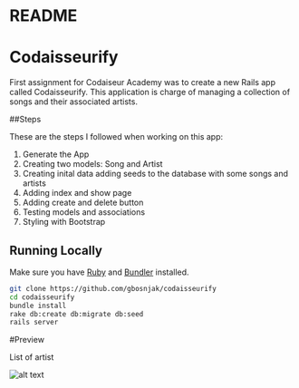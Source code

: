 # README

# Codaisseurify

First assignment for Codaiseur Academy was to create a new Rails app called Codaisseurify. This application is charge of managing a collection of songs and their associated artists.

##Steps

These are the steps I followed when working on this app:

1. Generate the App 
2. Creating two models: Song and Artist
3. Creating  inital data adding seeds to the database with some songs and artists
4. Adding index and show page
5. Adding create and delete button 
6. Testing models and associations 
7. Styling with Bootstrap 


## Running Locally

Make sure you have [Ruby](https://www.ruby-lang.org/en/) and [Bundler](http://bundler.io/) installed.

```bash
git clone https://github.com/gbosnjak/codaisseurify
cd codaisseurify
bundle install
rake db:create db:migrate db:seed
rails server
```

#Preview

List of artist 

![alt text](http://res.cloudinary.com/dic1tttru/image/upload/v1515678664/Screen_Shot_2018-01-11_at_14.50.03_yiv9bm.png)

